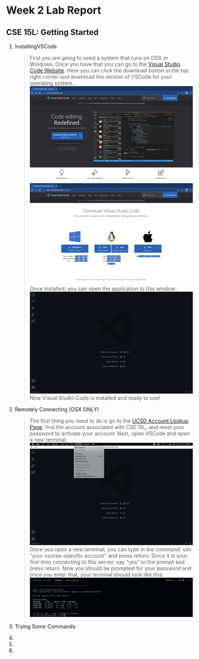 # Week 2 Lab Report
## CSE 15L: Getting Started


1. InstallingVSCode
    >First you are going to need a system that runs on OSX or Windows. Once you have that you can go to the [Visual Studio Code Website](https://code.visualstudio.com/). Here you can click the download button in the top right corner and download the version of VSCode for your operating system. ![Image](VSCode1.png) ![Image](VSCode2.png)
    Once installed, you can open the application to this window: ![Image](VSCode3.png) Now Visual Studio Code is installed and ready to use!
    >
2. Remotely Connecting (OSX ONLY)
    >The first thing you need to do is go to the [UCSD Account Lookup Page](https://sdacs.ucsd.edu/~icc/index.php), find the account associated with CSE 15L, and reset your password to activate your account. Next, open VSCode and open a new terminal: ![Image](VSCode4.png)
    Once you open a new terminal, you can type in the command: ssh "your course-specific account" and press return. Since it is your first time connecting to this server, say "yes" to the prompt and press return. Now you should be prompted for your password and once you enter that, your terminal should look like this: ![Image](VSCode5.png)

    >
3. Trying Some Commands
4.
5.
6.